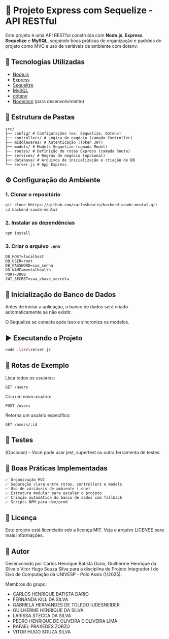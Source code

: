 # 🧠 Projeto Express com Sequelize - API RESTful

Este projeto é uma API RESTful construída com **Node.js**, **Express**, **Sequelize** e **MySQL**, seguindo boas práticas de organização e padrões de projeto como MVC e uso de variáveis de ambiente com dotenv.

## 🚀 Tecnologias Utilizadas

- [Node.js](https://nodejs.org/)
- [Express](https://expressjs.com/)
- [Sequelize](https://sequelize.org/)
- [MySQL](https://www.mysql.com/)
- [dotenv](https://www.npmjs.com/package/dotenv)
- [Nodemon](https://nodemon.io/) (para desenvolvimento)

## 📁 Estrutura de Pastas

    src/
    ├── config/ # Configurações (ex: Sequelize, dotenv)
    ├── controllers/ # Lógica de negócio (camada Controller)
    ├── middlewares/ # Autenticação (Token JWT)
    ├── models/ # Models Sequelize (camada Model)
    ├── routes/ # Definição de rotas Express (camada Route)
    ├── services/ # Regras de negócio (opcional)
    ├── database/ # Arquivos de inicialização e criação de DB
    └── server.js # App Express

## ⚙️ Configuração do Ambiente

### 1. Clonar o repositório

```bash
git clone hhttps://github.com/carloshdario/backend-saude-mental.git
cd backend-saude-mental
```

### 2. Instalar as dependências

```bash
npm install
```

### 3. Criar o arquivo ```.env```

    DB_HOST=localhost
    DB_USER=root
    DB_PASSWORD=sua_senha
    DB_NAME=mentalhealth
    PORT=3000
    JWT_SECRET=sua_chave_secreta

## 🧱 Inicialização do Banco de Dados

Antes de iniciar a aplicação, o banco de dados será criado automaticamente se não existir.

O Sequelize se conecta após isso e sincroniza os modelos.

## ▶️ Executando o Projeto

```bash
node .\src\server.js
```

## 📌 Rotas de Exemplo

Lista todos os usuários:

```http
GET /users
```

Cria um novo usuário:

```http
POST /users
```

Retorna um usuário específico:

```http
GET /users/:id
```

## 🧪 Testes

(Opcional) – Você pode usar jest, supertest ou outra ferramenta de testes.

## 🧼 Boas Práticas Implementadas

    ✅ Organização MVC
    ✅ Separação clara entre rotas, controllers e models
    ✅ Uso de variáveis de ambiente (.env)
    ✅ Estrutura modular para escalar o projeto
    ✅ Criação automática do banco de dados com fallback
    ✅ Scripts NPM para dev/prod

## 📄 Licença

Este projeto está licenciado sob a licença MIT. Veja o arquivo LICENSE para mais informações.

## 👤 Autor

Desenvolvido por Carlos Henrique Batista Dario, Guilherme Henrique da Silva e Vitor Hugo Souza Silva para a disciplina de Projeto Integrador I do Eixo de Computação da UNIVESP - Polo Assis (1/2025).

Membros do grupo:

- CARLOS HENRIQUE BATISTA DARIO
- FERNANDA KILL DA SILVA
- GABRIELA HERNANDES DE TOLEDO IUDESNEIDER
- GUILHERME HENRIQUE DA SILVA
- LARISSA STECCA DA SILVA 
- PEDRO HENRIQUE DE OLIVEIRA E OLIVEIRA LIMA
- RAFAEL PRAXEDES ZORZO
- VITOR HUGO SOUZA SILVA
